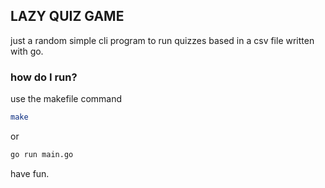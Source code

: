 ## LAZY QUIZ GAME

just a random simple cli program to run quizzes based in a csv file written with go. 

### how do I run?
use the makefile command

```bash
make
```
or 
```bash
go run main.go
```

have fun.

